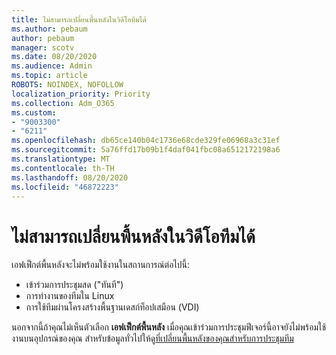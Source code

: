 ```yaml
---
title: ไม่สามารถเปลี่ยนพื้นหลังในวิดีโอทีมได้
ms.author: pebaum
author: pebaum
manager: scotv
ms.date: 08/20/2020
ms.audience: Admin
ms.topic: article
ROBOTS: NOINDEX, NOFOLLOW
localization_priority: Priority
ms.collection: Adm_O365
ms.custom:
- "9003300"
- "6211"
ms.openlocfilehash: db65ce140b04c1736e68cde329fe06968a3c31ef
ms.sourcegitcommit: 5a76ffd17b09b1f4daf041fbc08a6512172198a6
ms.translationtype: MT
ms.contentlocale: th-TH
ms.lasthandoff: 08/20/2020
ms.locfileid: "46872223"
---
```

# <a name="cant-change-background-in-teams-video"></a>ไม่สามารถเปลี่ยนพื้นหลังในวิดีโอทีมได้

เอฟเฟ็กต์พื้นหลังจะไม่พร้อมใช้งานในสถานการณ์ต่อไปนี้:

- เข้าร่วมการประชุมสด ("ทันที")
- การทำงานของทีมใน Linux
- การใช้ทีมผ่านโครงสร้างพื้นฐานเดสก์ท็อปเสมือน (VDI)

นอกจากนี้ถ้าคุณไม่เห็นตัวเลือก **เอฟเฟ็กต์พื้นหลัง** เมื่อคุณเข้าร่วมการประชุมฟีเจอร์นี้อาจยังไม่พร้อมใช้งานบนอุปกรณ์ของคุณ สำหรับข้อมูลทั่วไปให้ดู[ที่เปลี่ยนพื้นหลังของคุณสำหรับการประชุมทีม](https://support.microsoft.com/office/change-your-background-for-a-teams-meeting-f77a2381-443a-499d-825e-509a140f4780)